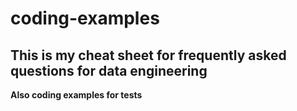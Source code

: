 # coding-examples

## This is my cheat sheet for frequently asked questions for data engineering
**Also coding examples for tests**

